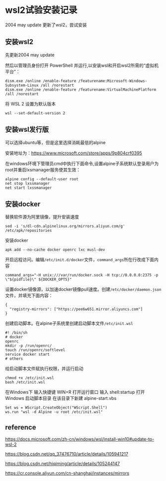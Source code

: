 # wsl2试验安装记录

2004 may update 更新了wsl2，尝试安装

## 安装wsl2

先更新2004 may update

然后以管理员身份打开 PowerShell 并运行,以安装wsl和开启wsl2所需的“虚拟机平台”：

```shell
dism.exe /online /enable-feature /featurename:Microsoft-Windows-Subsystem-Linux /all /norestart
dism.exe /online /enable-feature /featurename:VirtualMachinePlatform /all /norestart
```

将 WSL 2 设置为默认版本

```shell
wsl --set-default-version 2
```

## 安装wsl发行版

可以选择ubuntu等，但是这里选择消耗最低的alpine

安装地址为：https://www.microsoft.com/store/apps/9p804crf0395

在windows环境下管理员cmd中执行下面命令,设置alpine子系统默认登录用户为root并重启lxsmanager服务使其生效：

```shell
alpine config --default-user root
net stop lxssmanager
net start lxssmanager
```

## 安装docker

替换软件源为阿里镜像，提升安装速度

```shell
sed -i 's/dl-cdn.alpinelinux.org/mirrors.aliyun.com/g' /etc/apk/repositories
```

安装docker

```shell
apk add --no-cache docker openrc lxc musl-dev
```

开启远程访问。编辑`/etc/init.d/docker`文件，`command_args`所在行改成下面内容

```text
command_args="-H unix:///var/run/docker.sock -H tcp://0.0.0.0:2375 -p \"${pidfile}\" ${DOCKER_OPTS}"
```

设置docker镜像源，以加速docker镜像pull速度。创建`/etc/docker/daemon.json`文件，并填充下面内容：

```shell
{
  "registry-mirrors": ["https://pee6w651.mirror.aliyuncs.com"]
}
```

创建启动脚本。在alpine子系统里创建启动脚本文件`/etc/init.wsl`

```shell
#! /bin/sh
# docker
openrc
mkdir -p /run/openrc/
touch /run/openrc/softlevel
service docker start
# others
```

给启动脚本文件赋执行权限，并运行启动

```shell
chmod +x /etc/init.wsl
bash /etc/init.wsl
```

在Windows下 输入快捷键 WIN+R 打开运行窗口
输入 shell:startup
打开Windows 启动脚本目录
在该目录下新建 alpine-start.vbs

```vbs
Set ws = WScript.CreateObject("WScript.Shell")
ws.run "wsl -d Alpine -u root /etc/init.wsl"
```

## reference

https://docs.microsoft.com/zh-cn/windows/wsl/install-win10#update-to-wsl-2

https://blog.csdn.net/qq_37476710/article/details/105941217

https://blog.csdn.net/hiqiming/article/details/105244147

https://cr.console.aliyun.com/cn-shanghai/instances/mirrors
